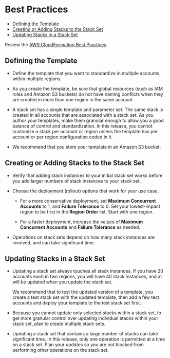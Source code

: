 # Best Practices<a name="stacksets-bestpractices"></a>


+ [Defining the Template](#w3ab2c19c19b6)
+ [Creating or Adding Stacks to the Stack Set](#w3ab2c19c19b8)
+ [Updating Stacks in a Stack Set](#w3ab2c19c19c10)

Review the [AWS CloudFormation Best Practices](http://docs.aws.amazon.com/AWSCloudFormation/latest/UserGuide/best-practices.html)\.

## Defining the Template<a name="w3ab2c19c19b6"></a>

+ Define the template that you want to standardize in multiple accounts, within multiple regions\.

+ As you create the template, be sure that global resources \(such as IAM roles and Amazon S3 buckets\) do not have naming conflicts when they are created in more than one region in the same account\.

+ A stack set has a single template and parameter set\. The same stack is created in all accounts that are associated with a stack set\. As you author your templates, make them granular enough to allow you a good balance of control and standardization\. In this release, you cannot customize a stack per account or region unless the template has per account or per region configuration coded in it\.

+ We recommend that you store your template in an Amazon S3 bucket\.

## Creating or Adding Stacks to the Stack Set<a name="w3ab2c19c19b8"></a>

+ Verify that adding stack instances to your initial stack set works before you add larger numbers of stack instances to your stack set\.

+ Choose the deployment \(rollout\) options that work for your use case\.

  + For a more conservative deployment, set **Maximum Concurrent Accounts** to 1, and **Failure Tolerance** to 0\. Set your lowest\-impact region to be first in the **Region Order** list\. Start with one region\.

  + For a faster deployment, increase the values of **Maximum Concurrent Accounts** and **Failure Tolerance** as needed\.

+ Operations on stack sets depend on how many stack instances are involved, and can take significant time\.

## Updating Stacks in a Stack Set<a name="w3ab2c19c19c10"></a>

+ Updating a stack set always touches all stack instances\. If you have 20 accounts each in two regions, you will have 40 stack instances, and all will be updated when you update the stack set\.

  We recommend that to test the updated version of a template, you create a test stack set with the updated template, then add a few test accounts and deploy your template to the test stack set first\.

+ Because you cannot update only selected stacks within a stack set, to get more granular control over updating individual stacks within your stack set, plan to create multiple stack sets\.

+ Updating a stack set that contains a large number of stacks can take significant time\. In this release, only one operation is permitted at a time on a stack set\. Plan your updates so you are not blocked from performing other operations on the stack set\.